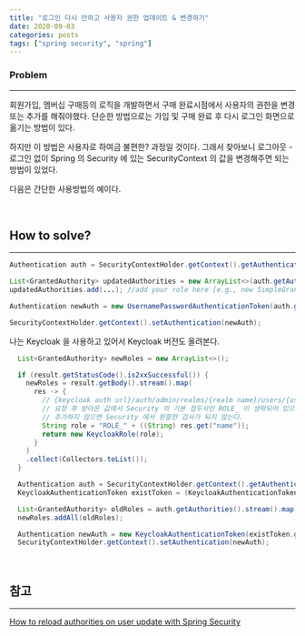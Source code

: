 ```yaml
---
title: "로그인 다시 안하고 사용자 권한 업데이트 & 변경하기"
date: 2020-09-03
categories: posts
tags: ["spring security", "spring"]
---
```


### **Problem**
---
회원가입, 멤버십 구매등의 로직을 개발하면서 구매 완료시점에서 사용자의 권한을 변경 또는 추가를 해줘야했다. 단순한 방법으로는 가입 및 구매 완료 후 다시 로그인 화면으로 옮기는 방법이 있다.

하지만 이 방법은 사용자로 하여금 불편한? 과정일 것이다. 그래서 찾아보니 로그아웃 - 로그인 없이 Spring 의 Security 에 있는 SecurityContext 의 값을 변경해주면 되는 방법이 있었다.

다음은 간단한 사용방법의 예이다.

<br>

## **How to solve?**
---
```java
Authentication auth = SecurityContextHolder.getContext().getAuthentication();

List<GrantedAuthority> updatedAuthorities = new ArrayList<>(auth.getAuthorities());
updatedAuthorities.add(...); //add your role here [e.g., new SimpleGrantedAuthority("ROLE_NEW_ROLE")]

Authentication newAuth = new UsernamePasswordAuthenticationToken(auth.getPrincipal(), auth.getCredentials(), updatedAuthorities);

SecurityContextHolder.getContext().setAuthentication(newAuth);
```

나는 Keycloak 을 사용하고 있어서 Keycloak 버전도 올려본다.

```java
  List<GrantedAuthority> newRoles = new ArrayList<>();

  if (result.getStatusCode().is2xxSuccessful()) {
    newRoles = result.getBody().stream().map(
      res -> {
        // {keycloak auth url}/auth/admin/realms/{realm name}/users/{user id(uuid)}/role-mappings/clients/{clientid{uuid}, containerid};
        // 요청 후 받아온 값에서 Security 의 기본 접두사인 ROLE_ 이 생략되어 있으므로 추가해주어야 한다. 
        // 추가하지 않으면 Security 에서 원할한 검사가 되지 않는다.
        String role = "ROLE_" + ((String) res.get("name"));
        return new KeycloakRole(role);
      }
    )
    .collect(Collectors.toList());
  }

  Authentication auth = SecurityContextHolder.getContext().getAuthentication();
  KeycloakAuthenticationToken existToken = (KeycloakAuthenticationToken) auth;

  List<GrantedAuthority> oldRoles = auth.getAuthorities().stream().map(authority -> new KeycloakRole(authority.getAuthority())).collect(Collectors.toList());
  newRoles.addAll(oldRoles);

  Authentication newAuth = new KeycloakAuthenticationToken(existToken.getAccount(), existToken.isInteractive(), newRoles);
  SecurityContextHolder.getContext().setAuthentication(newAuth);
```

<br>

## **참고**
---

[How to reload authorities on user update with Spring Security](https://stackoverflow.com/questions/9910252/how-to-reload-authorities-on-user-update-with-spring-security)